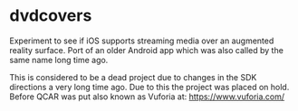 # dvdcovers
Experiment to see if iOS supports streaming media over an augmented reality surface. Port of an older Android app which was also called by the same name long time ago.

This is considered to be a dead project due to changes in the SDK directions a very long time ago. Due to this the project was placed on hold. Before QCAR was put also known as Vuforia at: https://www.vuforia.com/
